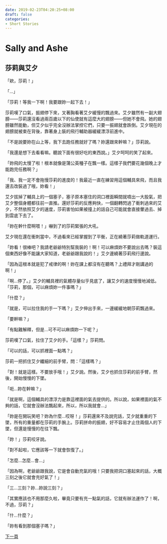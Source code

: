 ```yaml
---
date: 2019-02-23T04:20:25+08:00
draft: false
categories:
- Short Stories
---
```


# Sally and Ashe

## 莎莉與艾夕

「欸，莎莉！」

「...」

「莎莉！等我一下啊！我要跟妳一起下去！」

莎莉嘆了口氣，振翅停下來，叉著胸看著艾夕緩慢的飄過來。艾夕雖然有一副大翅膀——莎莉還沒看過兩百歲以下的仙使就有這麼大的翅膀——但她不會飛。她的翅膀雖然能動，但艾夕似乎完全沒辦法掌控它們，只要一振翅就會跌倒。艾夕現在的翅膀就被束在背後，靠著身上裝的飛行輔助器緩緩漂浮前進中。

「不是說要妳在山上等，我下去跑任務就好了嗎？妳還跟來幹嘛？」莎莉說。

「我還是想下去看看嘛。聽說下面有很好吃的東西說。」艾夕呵呵的笑了起來。

「妳飛的太慢了啦！根本就像是蒲公英種子在飄一樣。這樣子我們要花幾個晚上才能跑完任務啊？」

「我、我一定不會拖慢莎莉的進度的！我最近一直在練習用這個輔具來飛，而且我還去改裝過了哦，妳看！」

艾夕拔掉了輔具上的一個塞子，塞子原本塞住的洞口裡面瞬間就噴出一大股氣，把艾夕整個身體都往前一直推。還好莎莉的反應夠快，一個翻轉閃過了衝刺過來的艾夕，不然依照艾夕的速度，莎莉害怕如果被撞上的話自己可能就會直接暈過去、掉到雲底下去了。

「妳在幹什麼啊喂！」嚇到了的莎莉緊張的大吼。

艾夕現在還在衝刺當中，不過看來已經掌握到了平衡，正在繞著莎莉做軌道運行。

「妳看！很棒吧？我請老爺爺特別幫我裝的！啊！可以麻煩妳不要說出去嗎？裝這個東西好像不能讓大家知道，老爺爺跟我說的！」艾夕邊繞著莎莉飛行邊說。

「因為這根本就是犯了戒律的啊！妳在課上都沒有在聽嗎？上禮拜才剛講過的啊！」

「啊...停了。」艾夕的輔具裡的氣體存量似乎見底了，讓艾夕的速度慢慢地減低。「莎莉，那個，可以麻煩妳一件事嗎？」

「什麼？」

「就是，可以拉住我的手一下嗎？」艾夕伸出手來，一邊緩緩地朝莎莉飄過來。

「要幹嘛？」

「有點難解釋，但是...可不可以麻煩妳一下呢？」

莎莉嘆了口氣，拉住了艾夕的手。「這樣？」莎莉問。

「可以的話，可以抓裡面一點嗎？」

莎莉一把抓住艾夕纖細的前手臂，問：「這樣嗎？」

「對！就是這樣。不要放手哦！」艾夕說。然後，艾夕也抓住莎莉的前手臂，然後，開始慢慢的下墜。

「呃...妳在幹嘛？」

「就是啊，這個輔具的漂浮力是靠這裡面的氣去提供的。所以說，如果裡面的氣不夠的話，它就會沒辦法飄起來，所以，所以我就會...」

「妳是在開玩笑吧？妳為什麼...哎呀！」莎莉還來不及說完話，艾夕就重重的下墜，所有的重量都在莎莉的手腕上。莎莉拼命的振翅，好不容易才止住兩個人的下墜，但還是慢慢的在往下飄。

「妳！」莎莉咬牙說。

「對不起啦，它應該等一下就會恢復了。」

「怎麼...怎麼...會...」

「因為啊，老爺爺跟我說，它是會自動充氣的哦！只要我把洞口塞起來的話，大概三刻之後它就會充好氣了！」

「三...三刻？妳...妳說三刻？」

「其實應該也不用那麼久啦，畢竟只要有充一點氣的話，它就有辦法運作了！啊，不過，莎莉？」

「什...什麼？」

「妳有看到那個塞子嗎？」

[下一頁][1]

[1]:	sally-and-ashe_page-2.md